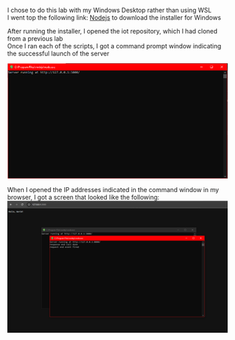 I chose to do this lab with my Windows Desktop rather than using WSL  
I went top the following link: [Nodejs](https://nodejs.org/en) to download the installer for Windows

After running the installer, I opened the iot repository, which I had cloned from a previous lab  
Once I ran each of the scripts, I got a command prompt window indicating the successful launch of the server

![Success](HelloWorld.PNG)

When I opened the IP addresses indicated in the command window in my browser, I got a screen that looked like the following:  
![Server](ServerRunning.PNG)
